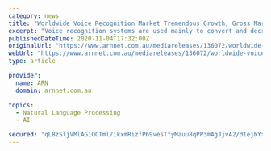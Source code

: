 ```yaml
---
category: news
title: "Worldwide Voice Recognition Market Tremendous Growth, Gross Margin, Production, Revenue and Forecast 2029"
excerpt: "Voice recognition systems are used mainly to convert and decrypt human voice into speech which can easily be understood by any computerized system. A voice recognition device can receive ..."
publishedDateTime: 2020-11-04T17:32:00Z
originalUrl: "https://www.arnnet.com.au/mediareleases/136072/worldwide-voice-recognition-market-tremendous/"
webUrl: "https://www.arnnet.com.au/mediareleases/136072/worldwide-voice-recognition-market-tremendous/"
type: article

provider:
  name: ARN
  domain: arnnet.com.au

topics:
  - Natural Language Processing
  - AI

secured: "qL8zSljVMlAG1OCTml/ikxmRizfP69vesTfyMauu8qPP3mAgJjvA2/dIejbYxiwVzHpm+IMwPhRZs39Prm7rhwU7ZyZknGR13TSt+bpIXSoIRbmkznE9dP4sVm1Z4xgVjXAmRKg5XcQmuZDjd2GmUcJNEEp+5wGJ81ZDClKFoIvBSDaIVrzjSFrO1DorRpEW3wEPwrSzlyKhft1P9fTtvhL2KyGb8/W05iN8IDcMLg2V4ty0WC84Uty0NJT5xEWuPMwKrCO9OkgpSTlcWfy3BCTnYDD3Xu6sPXk8+ORkZHBjzf8EE/redD+iMpDOUnWKgSF9km6rRSeo71oxaxKzItLdqxzYo3oDOpKKdCq2T2s=;0BnIrpMtIfxV5lgnjWMKWg=="
---
```


